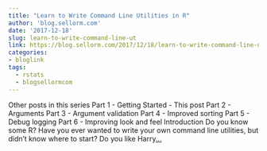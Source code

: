 ```yaml
---
title: "Learn to Write Command Line Utilities in R"
author: 'blog.sellorm.com'
date: '2017-12-18'
slug: learn-to-write-command-line-ut
link: https://blog.sellorm.com/2017/12/18/learn-to-write-command-line-utilities-in-r/
categories:
- bloglink
tags:
  - rstats
  - blogsellormcom
---
```


Other posts in this series Part 1 - Getting Started - This post Part 2 - Arguments Part 3 - Argument validation Part 4 - Improved sorting Part 5 - Debug logging Part 6 - Improving look and feel Introduction Do you know some R? Have you ever wanted to write your own command line utilities, but didn’t know where to start? Do you like Harry[... <i class="fas fa-external-link-alt"></i>](https://blog.sellorm.com/2017/12/18/learn-to-write-command-line-utilities-in-r/)

